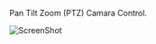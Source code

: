 Pan Tilt Zoom (PTZ) Camara Control.

![ScreenShot](https://user-images.githubusercontent.com/103763790/165118691-b3ae2b46-0091-4840-a241-9113e00a1eae.PNG)
